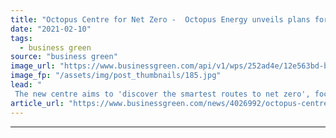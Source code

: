 ```yaml
---
title: "Octopus Centre for Net Zero -  Octopus Energy unveils plans for pioneering green energy research centre"
date: "2021-02-10"
tags: 
  - business green
source: "business green"
image_url: "https://www.businessgreen.com/api/v1/wps/252ad4e/12e563bd-bb8c-41bd-9164-c3247168b622/6/Agile-Octopus-Plunge-Alert-185x114.jpg"
image_fp: "/assets/img/post_thumbnails/185.jpg"
lead: "
 The new centre aims to 'discover the smartest routes to net zero', focusing initially on transport and heating emissions, the firm said ..."
article_url: "https://www.businessgreen.com/news/4026992/octopus-centre-net-zero-octopus-energy-unveils-plans-pioneering-green-energy-research-centre"
---
```


---
